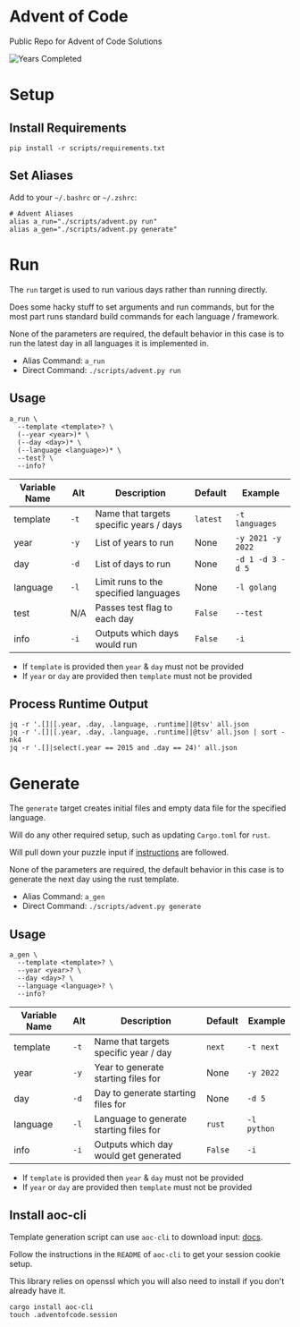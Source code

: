 # Advent of Code

Public Repo for Advent of Code Solutions

![Years Completed](images/advent-completed.png)

# Setup

## Install Requirements

```
pip install -r scripts/requirements.txt
```

## Set Aliases

Add to your `~/.bashrc` or `~/.zshrc`:

```
# Advent Aliases
alias a_run="./scripts/advent.py run"
alias a_gen="./scripts/advent.py generate"
```

# Run

The `run` target is used to run various days rather than running directly.

Does some hacky stuff to set arguments and run commands, but for the most part runs
standard build commands for each language / framework.

None of the parameters are required, the default behavior in this case is to run the
latest day in all languages it is implemented in.

- Alias Command: `a_run`
- Direct Command: `./scripts/advent.py run`

## Usage

```
a_run \
  --template <template>? \
  (--year <year>)* \
  (--day <day>)* \
  (--language <language>)* \
  --test? \
  --info?
```

| Variable Name | Alt  | Description                             | Default  | Example           |
| ------------- | ---- | --------------------------------------- | -------- | ----------------- |
| template      | `-t` | Name that targets specific years / days | `latest` | `-t languages`    |
| year          | `-y` | List of years to run                    | None     | `-y 2021 -y 2022` |
| day           | `-d` | List of days to run                     | None     | `-d 1 -d 3 -d 5`  |
| language      | `-l` | Limit runs to the specified languages   | None     | `-l golang`       |
| test          | N/A  | Passes test flag to each day            | `False`  | `--test`          |
| info          | `-i` | Outputs which days would run            | `False`  | `-i`              |

- If `template` is provided then `year` & `day` must not be provided
- If `year` or `day` are provided then `template` must not be provided

## Process Runtime Output

```
jq -r '.[]|[.year, .day, .language, .runtime]|@tsv' all.json
jq -r '.[]|[.year, .day, .language, .runtime]|@tsv' all.json | sort -nk4
jq -r '.[]|select(.year == 2015 and .day == 24)' all.json
```

# Generate

The `generate` target creates initial files and empty data file for the specified language.

Will do any other required setup, such as updating `Cargo.toml` for `rust`.

Will pull down your puzzle input if [instructions](##install-aoc-cli) are followed.

None of the parameters are required, the default behavior in this case is to generate the
next day using the rust template.

- Alias Command: `a_gen`
- Direct Command: `./scripts/advent.py generate`

## Usage

```
a_gen \
  --template <template>? \
  --year <year>? \
  --day <day>? \
  --language <language>? \
  --info?
```

| Variable Name | Alt  | Description                             | Default | Example     |
| ------------- | ---- | --------------------------------------- | ------- | ----------- |
| template      | `-t` | Name that targets specific year / day   | `next`  | `-t next`   |
| year          | `-y` | Year to generate starting files for     | None    | `-y 2022`   |
| day           | `-d` | Day to generate starting files for      | None    | `-d 5`      |
| language      | `-l` | Language to generate starting files for | `rust`  | `-l python` |
| info          | `-i` | Outputs which day would get generated   | `False` | `-i`        |

- If `template` is provided then `year` & `day` must not be provided
- If `year` or `day` are provided then `template` must not be provided

## Install aoc-cli

Template generation script can use `aoc-cli` to download input: [docs](https://github.com/scarvalhojr/aoc-cli).

Follow the instructions in the `README` of `aoc-cli` to get your session cookie setup.

This library relies on openssl which you will also need to install if you don't already have it.

```
cargo install aoc-cli
touch .adventofcode.session
```
